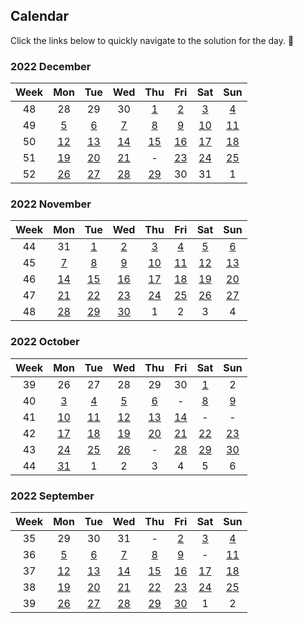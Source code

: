 ## **Calendar**

Click the links below to quickly navigate to the solution for the day. 🙂

### **2022 December**

|Week|Mon|Tue|Wed|Thu|Fri|Sat|Sun|
|:-:|:-:|:-:|:-:|:-:|:-:|:-:|:-:|
|48|28|29|30|[1](./2022/12/1704_determine_if_string_halves_are_alike/)|[2](./2022/12/1657_determine_if_two_strings_are_close/)|[3](./2022/12/0451_sort_characters_by_frequency/)|[4](./2022/12/2256_minimum_average_difference/)|
|49|[5](./2022/12/0876_middle_of_the_linked_list/)|[6](./2022/12/0328_odd_even_linked_list/)|[7](./2022/12/0938_range_sum_of_bst/)|[8](./2022/12/0872_leaf-similar_trees/)|[9](./2022/12/1026_maximum_difference_between_node_and_ancestor/)|[10](./2022/12/1339_maximum_product_of_splitted_binary_tree/)|[11](./2022/12/0124_binary_tree_maximum_path_sum/)|
|50|[12](./2022/12/0070_climbing_stairs/)|[13](./2022/12/0931_minimum_falling_path_sum/)|[14](./2022/12/0198_house_robber/)|[15](./2022/12/1143_longest_common_subsequence/)|[16](./2022/12/0232_implement_queue_using_stacks/)|[17](./2022/12/0150_evaluate_reverse_polish_notation/)|[18](./2022/12/0739_daily_temperatures/)|
|51|[19](./2022/12/1971_find_if_path_exists_in_graph/)|[20](./2022/12/0841_keys_and_rooms/)|[21](./2022/12/0886_possible_bipartition/)|-|[23](./2022/12/0309_best_time_to_buy_and_sell_with_cooldown/)|[24](./2022/12/0790_domino_and_tromino_tiling/)|[25](./2022/12/2389_longest_sbsequence_with_limited_sum/)|
|52|[26](./2022/12/0055_jump_game/)|[27](./2022/12/2279_maximum_bags_with_full_capacity_of_rocks/)|[28](./2022/12/1962_remove_stones_to_minimize_the_total/)|[29](./2022/12/1834_single-threaded_cpu/)|30|31|1|

### **2022 November**

|Week|Mon|Tue|Wed|Thu|Fri|Sat|Sun|
|:-:|:-:|:-:|:-:|:-:|:-:|:-:|:-:|
|44|31|[1](./2022/11/1706_where_will_the_ball_fall/)|[2](./2022/11/0433_minimum_genetic_mutation/)|[3](./2022/11/2131_longest_palindrome_by_concatenating_two_letter_words/)|[4](./2022/11/0345_reverse_vowels_of_a_string/)|[5](./2022/11/0212_word_search_ii/)|[6](./2022/11/0899_orderly_queue/)|
|45|[7](./2022/11/1323_maximum_69_number/)|[8](./2022/11/1544_make_the_string_great/)|[9](./2022/11/0901_online_stock_span/)|[10](./2022/11/1047_remove_all_adjacent_duplicates_in_string/)|[11](./2022/11/0026_remove_duplicates_from_sorted_array/)|[12](./2022/11/0295_find_median_from_data_stream/)|[13](./2022/11/0151_reverse_words_in_a_string/)|
|46|[14](./2022/11/0947_most_stones_removed_with_same_row_or_column/)|[15](./2022/11/0222_count_complete_tree_nodes/)|[16](./2022/11/0374_guess_number_higher_or_lower/)|[17](./2022/11/0223_rectangle_area/)|[18](./2022/11/0263_ugly_number/)|[19](./2022/11/0587_erect_the_fence/)|[20](./2022/11/0224_basic_calculator/)|
|47|[21](./2022/11/1926_nearest_exit_from_entrance_in_maze/)|[22](./2022/11/0279_perfect_squares/)|[23](./2022/11/0036_valid_sudoku/)|[24](./2022/11/0079_word_search/)|[25](./2022/11/0907_sub_of_subarray_minimums/)|[26](./2022/11/1235_maximum_profit_in_job_scheduling/)|[27](./2022/11/0446_arithmetic_slices_ii-subsequence/)|
|48|[28](./2022/11/2225_find_players_with_zero_or_one_losses/)|[29](./2022/11/0380_insert_delete_getrandom/)|[30](./2022/11/1207_uniqu_number_of_occurrences/)|1|2|3|4|

### **2022 October**
|Week|Mon|Tue|Wed|Thu|Fri|Sat|Sun|
|:-:|:-:|:-:|:-:|:-:|:-:|:-:|:-:|
|39|26|27|28|29|30|[1](./2022/10/0091_decode_ways/)|2|
|40|[3](./2022/10/1578_minimum_time_to_make_rope_colorful/)|[4](./2022/10/0112_path_sum/)|[5](./2022/10/0623_add_one_row_to_tree/)|[6](./2022/10/0981_time_based_key-value_store/)|-|[8](./2022/10/0016_3sum_closest/)|[9](./2022/10/0653_two_sum_iv_input_is_a_bst/)|
|41|[10](./2022/10/1328_break_a_palindrome/)|[11](./2022/10/0334_increasing_triplet_subsequence/)|[12](./2022/10/0976_largest_perimeter_triangle/)|[13](./2022/10/0237_delete_node_in_a_linked_list/)|[14](./2022/10/2095_delete_the_middle_node_of_a_linked_list/)|-|-|
|42|[17](./2022/10/1832_check_if_the_sentence_is_pangram/)|[18](./2022/10/0038_count_and_say/)|[19](./2022/10/0692_top_k_frequent_words/)|[20](./2022/10/0012_integer_to_roman/)|[21](./2022/10/0219_contains_duplicate_ii/)|[22](./2022/10/0076_minimum_window_substring/)|[23](./2022/10/0645_set_mismatch/)|
|43|[24](./2022/10/1239_maximum_length_of_a_concatenated_string_with_unique_characters/)|[25](./2022/10/1662_check_if_two_strings_are_equivalent/)|[26](./2022/10/0523_continuous_subarray_sum/)|-|[28](./2022/10/0049_group_anagrams/)|[29](./2022/10/2136_earliest_possible_day_of_full_bloom/)|[30](./2022/10/1293_shortest_path_in_a_grid_with_obstacles_elimination/)|
|44|[31](./2022/10/0766_toeplitz_matrix/)|1|2|3|4|5|6|

### **2022 September**

|Week|Mon|Tue|Wed|Thu|Fri|Sat|Sun|
|:-:|:-:|:-:|:-:|:-:|:-:|:-:|:-:|
|35|29|30|31|-|[2](./2022/09/0637_average_of_levels_in_binary_tree/)|[3](./2022/09/0967_numbers_with_same_consecutive_differences/)|[4](./2022/09/0987_vertical_order_traversal_of_a_binary_tree/)|
|36|[5](./2022/09/0429_n-ary_tree_level_order_traversal/)|[6](./2022/09/0814_binary_tree_pruning/)|[7](./2022/09/0606_construct_string_from_binary_tree/)|[8](./2022/09/0094_binary_tree_irorder_traversal/)|[9](./2022/09/1996_the_number_of_weak_characters_in_the_game/)|-|[11](./2022/09/1383_maximum_performance_of_a_team/)|
|37|[12](./2022/09/0948_bag_of_tokens/)|[13](./2022/09/0393_utf-8_validation/)|[14](./2022/09/1457_pseudo-palindromic_paths_in_a_binary_tree/)|[15](./2022/09/2007_find_original_array_from_doubled_array/)|[16](./2022/09/1770_maximum_score_from_performing_multiplication_operations/)|[17](./2022/09/0336_palindrome_pairs/)|[18](./2022/09/0042_trapping_rain_water/)|
|38|[19](./2022/09/0609_find_duplicate_file_in_system/)|[20](./2022/09/0718_maximum_length_of_repeated_subarray/)|[21](./2022/09/0985_sum_of_even_numbers_after_queries/)|[22](./2022/09/0557_reverse_words_in_a_string_iii/)|[23](./2022/09/1680_concatenation_of_consecutive_binary_number/)|[24](./2022/09/0113_path_sum_ii/)|[25](./2022/09/0622_design_circular_queue/)|
|39|[26](./2022/09/0990_satisfiability_of_equality_equations/)|[27](./2022/09/0838_push_dominoes/)|[28](./2022/09/0019_remove_nth_node_from_end_of_list/)|[29](./2022/09/0658_find_k_closest_elements/)|[30](./2022/09/0218_the_skyline_problem/)|1|2|
